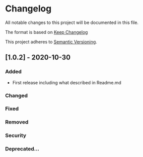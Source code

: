 # Changelog
All notable changes to this project will be documented in this file.

The format is based on [Keep Changelog](https://keepachangelog.com/en/1.0.0/)

This project adheres to [Semantic Versioning](https://semver.org/spec/v2.0.0.html).

## [1.0.2] - 2020-10-30
### Added
 - First release including what described in Readme.md

### Changed

### Fixed

### Removed

### Security

### Deprecated…

